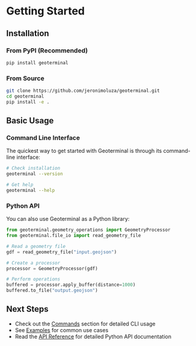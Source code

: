 # Getting Started

## Installation

### From PyPI (Recommended)

```bash
pip install geoterminal
```

### From Source

```bash
git clone https://github.com/jeronimoluza/geoterminal.git
cd geoterminal
pip install -e .
```

## Basic Usage

### Command Line Interface

The quickest way to get started with Geoterminal is through its command-line interface:

```bash
# Check installation
geoterminal --version

# Get help
geoterminal --help
```

### Python API

You can also use Geoterminal as a Python library:

```python
from geoterminal.geometry_operations import GeometryProcessor
from geoterminal.file_io import read_geometry_file

# Read a geometry file
gdf = read_geometry_file("input.geojson")

# Create a processor
processor = GeometryProcessor(gdf)

# Perform operations
buffered = processor.apply_buffer(distance=1000)
buffered.to_file("output.geojson")
```

## Next Steps

- Check out the [Commands](commands.md) section for detailed CLI usage
- See [Examples](examples.md) for common use cases
- Read the [API Reference](../api.md) for detailed Python API documentation
